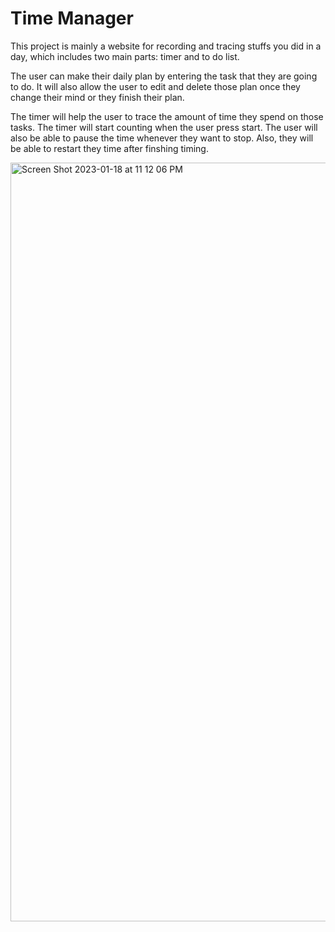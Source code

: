 # Time Manager
This project is mainly a website for recording and tracing stuffs you did in a day, which includes two main parts: timer and to do list.

The user can make their daily plan by entering the task that they are going to do. It will also allow the user to edit and delete those plan once they change their mind or they finish their plan.

The timer will help the user to trace the amount of time they spend on those tasks. The timer will
start counting when the user press start. The user will also be able to pause the time whenever they want to stop. Also, they will be able to restart they time after finshing timing.


<img width="1214" alt="Screen Shot 2023-01-18 at 11 12 06 PM" src="https://user-images.githubusercontent.com/113641057/213353552-2767a9dc-838d-4aef-8dc0-e8f6bd6de211.png">

